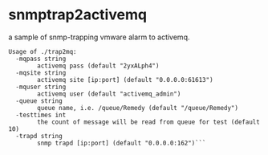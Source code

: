 # snmptrap2activemq
a sample of snmp-trapping vmware alarm to activemq.

```# ./trap2mq --help
Usage of ./trap2mq:
  -mqpass string
    	activemq pass (default "2yxALph4")
  -mqsite string
    	activemq site [ip:port] (default "0.0.0.0:61613")
  -mquser string
    	activemq user (default "activemq_admin")
  -queue string
    	queue name, i.e. /queue/Remedy (default "/queue/Remedy")
  -testtimes int
    	the count of message will be read from queue for test (default 10)
  -trapd string
    	snmp trapd [ip:port] (default "0.0.0.0:162")```
